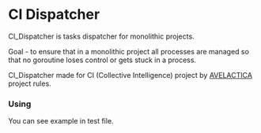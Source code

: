 # CI Dispatcher

CI_Dispatcher is tasks dispatcher for monolithic projects.

Goal - to ensure that in a monolithic project all processes are managed so that no goroutine loses control or gets stuck in a process.

CI_Dispatcher made for CI (Collective Intelligence) project by <a href="https://avelactica.by/" >AVELACTICA</a> project rules.

### Using

You can see example in test file.
